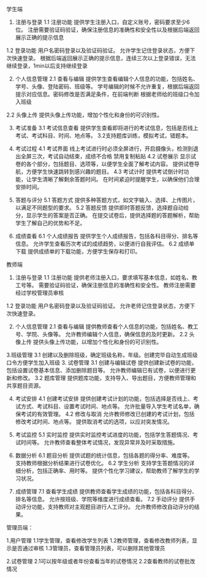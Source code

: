 学生端

1. 注册与登录
1.1 注册功能
提供学生注册入口，自定义账号，密码要求至少6位。
注册需要验证码验证，确保注册信息的准确性和安全性以及根据后端返回展示正确的提示信息

1.2 登录功能
用户名密码登录以及验证码验证。
允许学生记住登录状态，方便下次快速登录。
根据后端返回展示正确的提示信息，连续三次以上登录错误，无法继续登录，1min以后支持继续登录

2. 个人信息管理
2.1 查看与编辑
提供学生查看编辑个人信息的功能，包括姓名、学号、头像、登陆密码、班级等。
学号编辑的时候不允许重复，根据后端返回提示对应信息。密码修改是否满足条件，在前端判断
根据老师给的班级口令加入班级

2.2 头像上传
提供头像上传功能，增加个性化和身份的可识别性。


3. 考试准备
3.1 考试信息查看
提供学生查看即将进行的考试信息，包括是否线上考试、考试科目、时间、地点等。
3.2支持题库训练，模拟考试，错题本。

4. 考试过程
4.1 考试界面
线上考试进行时必须全屏进行，开启摄像头，检测到退出全屏三次，考试自动结束，成绩不合格
禁用复制粘贴
4.2 试卷展示
显示试卷的各个部分，包括题目、选项等，以便学生全面了解考试内容。
提供试卷导航，方便学生快速跳转到感兴趣的题目。
4.3 考试计时
提供考试倒计时功能，让学生清晰了解剩余答题时间。
在时间紧迫时提醒学生，以确保他们合理安排时间。

5. 答题与评分
5.1 答题方式
提供多种答题方式，如文字输入、选择、上传图片，以满足不同题型的要求。
5.2 答题反馈
提供即时答题反馈，选择题自动给分，显示学生的答案是否正确。
在提交试卷后，提供选择题的答题解析，帮助学生了解自己的优势和不足。

6. 成绩查看
6.1 个人成绩报告
提供学生个人成绩报告，包括各科目得分、排名等信息。
允许学生查看历次考试的成绩趋势，以便进行自我评估。
6.2 成绩单下载
提供成绩单的下载功能，方便学生保存和打印。

教师端
1. 注册与登录
1.1 注册功能
提供老师注册入口，要求填写基本信息，如姓名、教工号等。
需要验证码验证，确保注册信息的准确性和安全性。
教师注册需要经过学校管理员审核

1.2 登录功能
用户名密码登录以及验证码验证。
允许老师记住登录状态，方便下次快速登录。

2. 个人信息管理
2.1 查看与编辑
提供教师查看个人信息的功能，包括姓名、教工号、学院、头像等。
允许教师编辑个人信息，确保信息的及时更新。
2.2 头像上传
提供头像上传功能，以增加个性化和身份的可识别性。

3.班级管理
3.1 创建以及删除班级，确定班级名称，年级。创建完毕自动生成班级口令方便学生加入班级
3. 试卷管理
3.1 创建与编辑试卷
提供创建新试卷的功能，包括设置试卷基本信息、添加删除题目等。
允许教师编辑已有试卷，以便进行更新和修改。
3.2 题库管理
提供题库功能，支持导入、导出题目，方便教师管理和共享题目资源。

4. 考试安排
4.1 创建考试安排
提供创建考试计划的功能，包括选择是否线上、考试方式、考试科目、设置考试时间、地点等。
允许批量导入学生考试名单，确保考试的有效管理。
4.2 修改与取消
允许教师修改已创建的考试计划，包括修改考试时间、地点等。
提供取消考试的选项，以应对突发情况。

5. 考试监控
5.1 实时监控
提供实时监控考试进度的功能，包括学生答题情况、考试时间等。
允许教师查看整体考试情况，发现异常并及时采取措施。

6. 数据分析
6.1 题目分析
提供试题的统计信息，包括各题的得分率、难度等。
支持教师根据分析结果进行试卷优化。
6.2 学生分析
支持学生答题情况的详细分析，包括正确率、用时等。
提供个性化学习建议，帮助教师了解学生的学习状况。

7. 成绩管理
7.1 查看学生成绩
提供教师查看学生成绩的功能，包括各科目得分、排名等信息。
允许按班级、学院等维度进行成绩查看。
7.2 手动评分
提供手动评分功能，支持教师对主观题目进行人工评分。
允许教师修改自动评分的结果。

管理员端：

1.用户管理
1.1学生管理，查看修改学生列表
1.2教师管理，查看修改教师列表，显示是否通过审核
1.3管理员，查看管理员列表，可以删除其他管理员

2.试卷管理
2.1可以按年级或者年份查看当年的试卷情况
2.2查看教师的试卷批改情况

